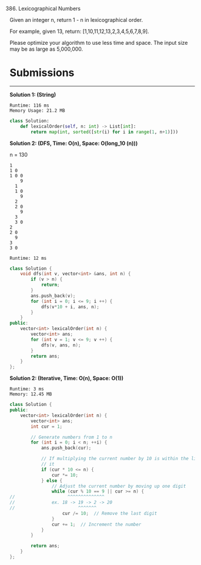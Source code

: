 386. Lexicographical Numbers

Given an integer n, return 1 - n in lexicographical order.

For example, given 13, return: [1,10,11,12,13,2,3,4,5,6,7,8,9].

Please optimize your algorithm to use less time and space. The input size may be as large as 5,000,000.

# Submissions
---
**Solution 1: (String)**
```
Runtime: 116 ms
Memory Usage: 21.2 MB
```
```python
class Solution:
    def lexicalOrder(self, n: int) -> List[int]:
        return map(int, sorted([str(i) for i in range(1, n+1)]))
```

**Solution 2: (DFS, Time: O(n), Space: O(long_10 (n)))**

n = 130

    1 
    1 0
    1 0 0
        9
      1
      1 0
        9
      2
      2 0
        9
      3
      3 0
    2
    2 0
      9
    3
    3 0

```
Runtime: 12 ms
```
```c++
class Solution {
    void dfs(int v, vector<int> &ans, int n) {
        if (v > n) {
            return;
        }
        ans.push_back(v);
        for (int i = 0; i <= 9; i ++) {
            dfs(v*10 + i, ans, n);
        }
    }
public:
    vector<int> lexicalOrder(int n) {
        vector<int> ans;
        for (int v = 1; v <= 9; v ++) {
            dfs(v, ans, n);
        }
        return ans;
    }
};
```

**Solution 2: (Iterative, Time: O(n), Space: O(1))**
```
Runtime: 3 ms
Memory: 12.45 MB
```
```c++
class Solution {
public:
    vector<int> lexicalOrder(int n) {
        vector<int> ans;
        int cur = 1;

        // Generate numbers from 1 to n
        for (int i = 0; i < n; ++i) {
            ans.push_back(cur);

            // If multiplying the current number by 10 is within the limit, do
            // it
            if (cur * 10 <= n) {
                cur *= 10;
            } else {
                // Adjust the current number by moving up one digit
                while (cur % 10 == 9 || cur >= n) {
//                    ^^^^^^^^^^^^^^
//              ex. 18 -> 19 -> 2 -> 20
//                        ^^^^^^^
                    cur /= 10;  // Remove the last digit
                }
                cur += 1;  // Increment the number
            }
        }

        return ans;
    }
};
```
